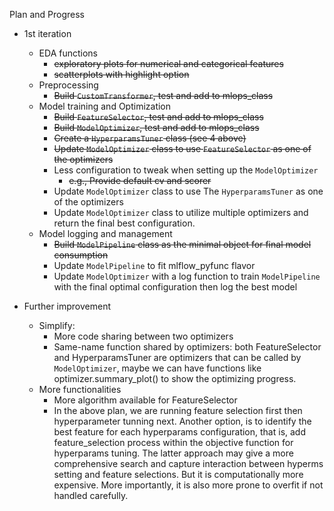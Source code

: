 Plan and Progress

* 1st iteration
    * EDA functions
        * ~~exploratory plots for numerical and categorical features~~
        * ~~scatterplots with highlight option~~
    * Preprocessing
        * ~~Build `CustomTransformer`, test and add to mlops_class~~
    * Model training and Optimization
        * ~~Build `FeatureSelector`, test and add to mlops_class~~
        * ~~Build `ModelOptimizer`, test and add to mlops_class~~
        * ~~Create a `HyperparamsTuner` class (see 4 above)~~
        * ~~Update `ModelOptimizer` class to use `FeatureSelector` as one of the optimizers~~
        * Less configuration to tweak when setting up the `ModelOptimizer`
            * ~~e.g., Provide default cv and scorer~~
        * Update `ModelOptimizer` class to use The `HyperparamsTuner` as one of the optimizers
        * Update `ModelOptimizer` class to utilize multiple optimizers and return the final best configuration. 
    * Model logging and management 
        * ~~Build `ModelPipeline` class as the minimal object for final model consumption~~
        * Update `ModelPipeline` to fit mlflow_pyfunc flavor 
        * Update `ModelOptimizer` with a log function to train `ModelPipeline` with the final optimal configuration then log the best model


* Further improvement
    * Simplify: 
        * More code sharing between two optimizers
        * Same-name function shared by optimizers: both FeatureSelector and HyperparamsTuner are optimizers that can be called by `ModelOptimizer`, maybe we can have functions like optimizer.summary_plot() to show the optimizing progress.  
    * More functionalities
        * More algorithm available for FeatureSelector
        * In the above plan, we are running feature selection first then hyperparameter tunning next. Another option, is to identify the best feature for each hyperparams configuration, that is, add feature_selection process within the objective function for hyperparams tuning. The latter approach may give a more comprehensive search and capture interaction between hyperms setting and feature selections. But it is computationally more expensive. More importantly, it is also more prone to overfit if not handled carefully.
